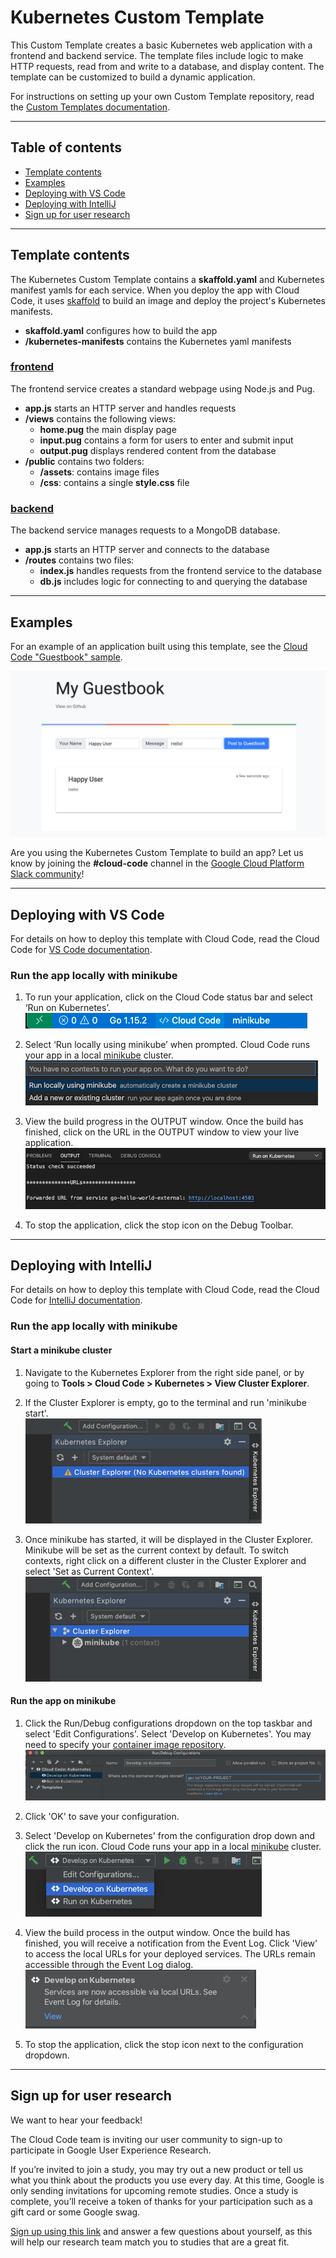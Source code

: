 # Kubernetes Custom Template

This Custom Template creates a basic Kubernetes web application with a frontend and backend service. The template files include logic to make HTTP requests, read from and write to a database, and display content. The template can be customized to build a dynamic application.

For instructions on setting up your own Custom Template repository, read the [Custom Templates documentation](https://cloud.google.com/code/docs/vscode/set-up-template-repo?utm_source=ext&utm_medium=partner&utm_campaign=CDR_kri_gcp_cloudcodereadmes_012521&utm_content=-).


---

## Table of contents
- [Template contents](#template-contents)
- [Examples](#examples)
- [Deploying with VS Code](#deploying-with-vs-code)
- [Deploying with IntelliJ](#deploying-with-intellij)
- [Sign up for user research](#sign-up-for-user-research)

---

## Template contents

The Kubernetes Custom Template contains a **skaffold.yaml** and Kubernetes manifest yamls for each service. When you deploy the app with Cloud Code, it uses [skaffold](https://skaffold.dev/docs/) to build an image and deploy the project's Kubernetes manifests.

- **skaffold.yaml** configures how to build the app
- **/kubernetes-manifests** contains the Kubernetes yaml manifests

### [frontend](./src/frontend)

The frontend service creates a standard webpage using Node.js and Pug.

- **app.js** starts an HTTP server and handles requests
- **/views** contains the following views:
  - **home.pug** the main display page
  - **input.pug** contains a form for users to enter and submit input
  - **output.pug** displays rendered content from the database
- **/public** contains two folders:
    - **/assets**: contains image files
    - **/css**: contains a single **style.css** file

### [backend](./src/backend)

The backend service manages requests to a MongoDB database.

- **app.js** starts an HTTP server and connects to the database
- **/routes** contains two files:
  - **index.js** handles requests from the frontend service to the database
  - **db.js** includes logic for connecting to and querying the database

---

## Examples

For an example of an application built using this template, see the [Cloud Code "Guestbook" sample](https://github.com/GoogleCloudPlatform/cloud-code-samples/tree/master/nodejs/nodejs-guestbook).

![Guestbook display](./img/my-guestbook.png)

Are you using the Kubernetes Custom Template to build an app? Let us know by joining the **#cloud-code** channel in the [Google Cloud Platform Slack community](https://join.slack.com/t/googlecloud-community/shared_invite/zt-erdf4ity-8ZMUQ18DYV~5hkbZ~gCswg)!

---

## Deploying with VS Code

For details on how to deploy this template with Cloud Code, read the Cloud Code for [VS Code documentation](https://cloud.google.com/code/docs/vscode/quickstart-local-dev?utm_source=ext&utm_medium=partner&utm_campaign=CDR_kri_gcp_cloudcodereadmes_012521&utm_content=-).

### Run the app locally with minikube

1. To run your application, click on the Cloud Code status bar and select ‘Run on Kubernetes’.  
![Status Bar](./img/status-bar.png) 

2. Select ‘Run locally using minikube’ when prompted. Cloud Code runs your app in a local [minikube](https://minikube.sigs.k8s.io/docs/start/) cluster.  
![Create K8s cluster](./img/create-k8s-cluster.png)

3. View the build progress in the OUTPUT window. Once the build has finished, click on the URL in the OUTPUT window to view your live application.  
![Output view](./img/kubernetes-url.png)

4.  To stop the application, click the stop icon on the Debug Toolbar.

---

## Deploying with IntelliJ

For details on how to deploy this template with Cloud Code, read the Cloud Code for [IntelliJ documentation](https://cloud.google.com/code/docs/intellij/quickstart-k8s?utm_source=ext&utm_medium=partner&utm_campaign=CDR_kri_gcp_cloudcodereadmes_012521&utm_content=-).

### Run the app locally with minikube

#### Start a minikube cluster
1. Navigate to the Kubernetes Explorer from the right side panel, or by going to **Tools > Cloud Code > Kubernetes > View Cluster Explorer**. 

2. If the Cluster Explorer is empty, go to the terminal and run 'minikube start'.  
![Empty Cluster Explorer](./img/k8s-explorer-empty.png)

3. Once minikube has started, it will be displayed in the Cluster Explorer. Minikube will be set as the current context by default. To switch contexts, right click on a different cluster in the Cluster Explorer and select 'Set as Current Context'.  
![Cluster Explorer with minikube](./img/k8s-explorer-full.png)


#### Run the app on minikube
1. Click the Run/Debug configurations dropdown on the top taskbar and select 'Edit Configurations'. Select 'Develop on Kubernetes'. You may need to specify your [container image repository](https://cloud.google.com/code/docs/intellij/configuring-container-image-settings?utm_source=ext&utm_medium=partner&utm_campaign=CDR_kri_gcp_cloudcodereadmes_012521&utm_content=-).  
![Develop on K8s configuration](./img/image-repo.png)

2. Click 'OK' to save your configuration. 

3. Select 'Develop on Kubernetes' from the configuration drop down and click the run icon. Cloud Code runs your app in a local [minikube](ttps://minikube.sigs.k8s.io/docs/start/) cluster.  
![Deploy config dropdown](./img/deploy-config.png)

4. View the build process in the output window. Once the build has finished, you will receive a notification from the Event Log. Click 'View' to access the local URLs for your deployed services. The URLs remain accessible through the Event Log dialog.  
![Event log view](./img/deploy-success.png)

5.  To stop the application, click the stop icon next to the configuration dropdown.

---

## Sign up for user research

We want to hear your feedback!

The Cloud Code team is inviting our user community to sign-up to participate in Google User Experience Research. 

If you’re invited to join a study, you may try out a new product or tell us what you think about the products you use every day. At this time, Google is only sending invitations for upcoming remote studies. Once a study is complete, you’ll receive a token of thanks for your participation such as a gift card or some Google swag. 

[Sign up using this link](https://google.qualtrics.com/jfe/form/SV_4Me7SiMewdvVYhL?reserved=1&utm_source=In-product&Q_Language=en&utm_medium=own_prd&utm_campaign=Q1&productTag=clou&campaignDate=January2021&referral_code=UXbT481079) and answer a few questions about yourself, as this will help our research team match you to studies that are a great fit.
